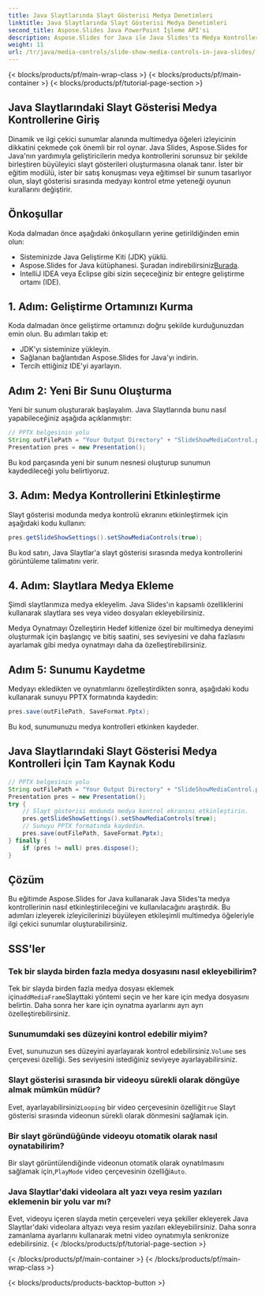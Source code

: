 ```yaml
---
title: Java Slaytlarında Slayt Gösterisi Medya Denetimleri
linktitle: Java Slaytlarında Slayt Gösterisi Medya Denetimleri
second_title: Aspose.Slides Java PowerPoint İşleme API'si
description: Aspose.Slides for Java ile Java Slides'ta Medya Kontrollerini Nasıl Etkinleştireceğinizi ve Kullanacağınızı Öğrenin. Sunumlarınızı Medya Kontrolleriyle Geliştirin.
weight: 11
url: /tr/java/media-controls/slide-show-media-controls-in-java-slides/
---
```


{< blocks/products/pf/main-wrap-class >}
{< blocks/products/pf/main-container >}
{< blocks/products/pf/tutorial-page-section >}


## Java Slaytlarındaki Slayt Gösterisi Medya Kontrollerine Giriş

Dinamik ve ilgi çekici sunumlar alanında multimedya öğeleri izleyicinin dikkatini çekmede çok önemli bir rol oynar. Java Slides, Aspose.Slides for Java'nın yardımıyla geliştiricilerin medya kontrollerini sorunsuz bir şekilde birleştiren büyüleyici slayt gösterileri oluşturmasına olanak tanır. İster bir eğitim modülü, ister bir satış konuşması veya eğitimsel bir sunum tasarlıyor olun, slayt gösterisi sırasında medyayı kontrol etme yeteneği oyunun kurallarını değiştirir.

## Önkoşullar

Koda dalmadan önce aşağıdaki önkoşulların yerine getirildiğinden emin olun:

- Sisteminizde Java Geliştirme Kiti (JDK) yüklü.
-  Aspose.Slides for Java kütüphanesi. Şuradan indirebilirsiniz[Burada](https://releases.aspose.com/slides/java/).
- IntelliJ IDEA veya Eclipse gibi sizin seçeceğiniz bir entegre geliştirme ortamı (IDE).

## 1. Adım: Geliştirme Ortamınızı Kurma

Koda dalmadan önce geliştirme ortamınızı doğru şekilde kurduğunuzdan emin olun. Bu adımları takip et:

- JDK'yı sisteminize yükleyin.
- Sağlanan bağlantıdan Aspose.Slides for Java'yı indirin.
- Tercih ettiğiniz IDE'yi ayarlayın.

## Adım 2: Yeni Bir Sunu Oluşturma

Yeni bir sunum oluşturarak başlayalım. Java Slaytlarında bunu nasıl yapabileceğiniz aşağıda açıklanmıştır:

```java
// PPTX belgesinin yolu
String outFilePath = "Your Output Directory" + "SlideShowMediaControl.pptx";
Presentation pres = new Presentation();
```

Bu kod parçasında yeni bir sunum nesnesi oluşturup sunumun kaydedileceği yolu belirtiyoruz.

## 3. Adım: Medya Kontrollerini Etkinleştirme

Slayt gösterisi modunda medya kontrolü ekranını etkinleştirmek için aşağıdaki kodu kullanın:

```java
pres.getSlideShowSettings().setShowMediaControls(true);
```

Bu kod satırı, Java Slaytlar'a slayt gösterisi sırasında medya kontrollerini görüntüleme talimatını verir.

## 4. Adım: Slaytlara Medya Ekleme

Şimdi slaytlarımıza medya ekleyelim. Java Slides'ın kapsamlı özelliklerini kullanarak slaytlara ses veya video dosyaları ekleyebilirsiniz.

Medya Oynatmayı Özelleştirin
Hedef kitlenize özel bir multimedya deneyimi oluşturmak için başlangıç ve bitiş saatini, ses seviyesini ve daha fazlasını ayarlamak gibi medya oynatmayı daha da özelleştirebilirsiniz.

## Adım 5: Sunumu Kaydetme

Medyayı ekledikten ve oynatımlarını özelleştirdikten sonra, aşağıdaki kodu kullanarak sunuyu PPTX formatında kaydedin:

```java
pres.save(outFilePath, SaveFormat.Pptx);
```

Bu kod, sunumunuzu medya kontrolleri etkinken kaydeder.

## Java Slaytlarındaki Slayt Gösterisi Medya Kontrolleri İçin Tam Kaynak Kodu

```java
// PPTX belgesinin yolu
String outFilePath = "Your Output Directory" + "SlideShowMediaControl.pptx";
Presentation pres = new Presentation();
try {
	// Slayt gösterisi modunda medya kontrol ekranını etkinleştirin.
	pres.getSlideShowSettings().setShowMediaControls(true);
	// Sunuyu PPTX formatında kaydedin.
	pres.save(outFilePath, SaveFormat.Pptx);
} finally {
	if (pres != null) pres.dispose();
}
```

## Çözüm

Bu eğitimde Aspose.Slides for Java kullanarak Java Slides'ta medya kontrollerinin nasıl etkinleştirileceğini ve kullanılacağını araştırdık. Bu adımları izleyerek izleyicilerinizi büyüleyen etkileşimli multimedya öğeleriyle ilgi çekici sunumlar oluşturabilirsiniz.

## SSS'ler

### Tek bir slayda birden fazla medya dosyasını nasıl ekleyebilirim?

 Tek bir slayda birden fazla medya dosyası eklemek için`addMediaFrame`Slayttaki yöntemi seçin ve her kare için medya dosyasını belirtin. Daha sonra her kare için oynatma ayarlarını ayrı ayrı özelleştirebilirsiniz.

### Sunumumdaki ses düzeyini kontrol edebilir miyim?

 Evet, sununuzun ses düzeyini ayarlayarak kontrol edebilirsiniz.`Volume` ses çerçevesi özelliği. Ses seviyesini istediğiniz seviyeye ayarlayabilirsiniz.

### Slayt gösterisi sırasında bir videoyu sürekli olarak döngüye almak mümkün müdür?

 Evet, ayarlayabilirsiniz`Looping` bir video çerçevesinin özelliği`true` Slayt gösterisi sırasında videonun sürekli olarak dönmesini sağlamak için.

### Bir slayt göründüğünde videoyu otomatik olarak nasıl oynatabilirim?

 Bir slayt görüntülendiğinde videonun otomatik olarak oynatılmasını sağlamak için,`PlayMode` video çerçevesinin özelliği`Auto`.

### Java Slaytlar'daki videolara alt yazı veya resim yazıları eklemenin bir yolu var mı?

Evet, videoyu içeren slayda metin çerçeveleri veya şekiller ekleyerek Java Slaytlar'daki videolara altyazı veya resim yazıları ekleyebilirsiniz. Daha sonra zamanlama ayarlarını kullanarak metni video oynatımıyla senkronize edebilirsiniz.
{< /blocks/products/pf/tutorial-page-section >}

{< /blocks/products/pf/main-container >}
{< /blocks/products/pf/main-wrap-class >}

{< blocks/products/products-backtop-button >}
